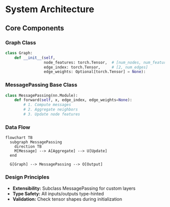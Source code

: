 # System Architecture  
## Core Components  
### Graph Class  
```python
class Graph:
    def __init__(self, 
                 node_features: torch.Tensor,  # [num_nodes, num_features]
                 edge_index: torch.Tensor,     # [2, num_edges]
                 edge_weights: Optional[torch.Tensor] = None):
```

### MessagePassing Base Class
```python
class MessagePassing(nn.Module):
    def forward(self, x, edge_index, edge_weights=None):
        # 1. Compute messages
        # 2. Aggregate neighbors
        # 3. Update node features
```
### Data Flow
```mermaid
flowchart TB
  subgraph MessagePassing
    direction TB
    M[Message] --> A[Aggregate] --> U[Update]
  end
  
  G[Graph] --> MessagePassing --> O[Output]
```
### Design Principles
- **Extensibility:** Subclass MessagePassing for custom layers
- **Type Safety:** All inputs/outputs type-hinted
- **Validation:** Check tensor shapes during initialization